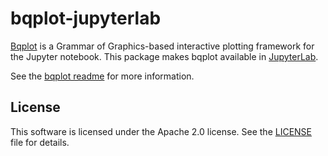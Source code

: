 bqplot-jupyterlab
=================

[Bqplot](https://github.com/bloomberg/bqplot) is a Grammar of Graphics-based
interactive plotting framework for the Jupyter notebook. This package makes
bqplot available in [JupyterLab](https://github.com/jupyterlab/jupyterlab/).

See the [bqplot
readme](https://github.com/bloomberg/bqplot/blob/master/README.md) for more
information.

License
-------

This software is licensed under the Apache 2.0 license. See the
[LICENSE](LICENSE) file for details.
